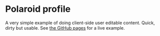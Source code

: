 Polaroid profile
================

A very simple example of doing client-side user editable content. Quick, dirty
but usable. See [the GitHub pages](https://rjw57.github.io/polaroid-profile/)
for a live example.
